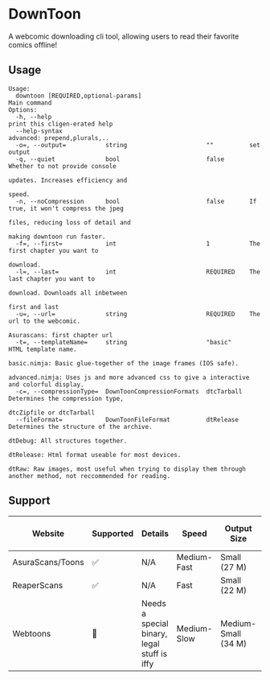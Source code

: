 # DownToon
A webcomic downloading cli tool, allowing users to read their favorite comics offline!

## Usage
```
Usage:
  downtoon [REQUIRED,optional-params] 
Main command
Options:
  -h, --help                                                       print this cligen-erated help
  --help-syntax                                                    advanced: prepend,plurals,..
  -o=, --output=           string                      ""          set output
  -q, --quiet              bool                        false       Whether to not provide console
                                                                   updates. Increases efficiency and
                                                                   speed.
  -n, --noCompression      bool                        false       If true, it won't compress the jpeg
                                                                   files, reducing loss of detail and
                                                                   making downtoon run faster.
  -f=, --first=            int                         1           The first chapter you want to
                                                                   download.
  -l=, --last=             int                         REQUIRED    The last chapter you want to
                                                                   download. Downloads all inbetween
                                                                   first and last
  -u=, --url=              string                      REQUIRED    The url to the webcomic. 
                                                                   Asurascans: first chapter url
  -t=, --templateName=     string                      "basic"     HTML template name. 
                                                                   basic.nimja: Basic glue-together of the image frames (IOS safe). 
                                                                   advanced.nimja: Uses js and more advanced css to give a interactive and colorful display.
  -c=, --compressionType=  DownToonCompressionFormats  dtcTarball  Determines the compression type,
                                                                   dtcZipfile or dtcTarball
  --fileFormat=            DownToonFileFormat          dtRelease   Determines the structure of the archive. 
                                                                   dtDebug: All structures together. 
                                                                   dtRelease: Html format useable for most devices. 
                                                                   dtRaw: Raw images, most useful when trying to display them through another method, not reccommended for reading.

```

## Support


| Website          | Supported | Details                                     | Speed       | Output Size         | Shared Libraries Required |
|------------------|-----------|---------------------------------------------|-------------|---------------------|---------------------------|
| AsuraScans/Toons | ✅      | N/A                                         | Medium-Fast | Small (27 M)        | FreeImage, OpenSSL        |
| ReaperScans      | ✅      | N/A                                         | Fast        | Small (22 M)        | FreeImage, OpenSSL        |
| Webtoons         | 🔶      | Needs a special binary, legal stuff is iffy | Medium-Slow | Medium-Small (34 M) | FreeImage, OpenSSL, PCRE  |